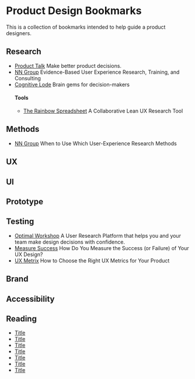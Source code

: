 # Product Design Bookmarks

This is a collection of bookmarks intended to help guide a product designers.

## Research
* [Product Talk](https://www.producttalk.org/) Make better product decisions.
* [NN Group](https://www.nngroup.com/) Evidence-Based User Experience Research, Training, and Consulting
* [Cognitive Lode](http://coglode.com/) Brain gems for decision-makers
  #### Tools
  * [The Rainbow Spreadsheet](https://www.smashingmagazine.com/2013/04/rainbow-spreadsheet-collaborative-ux-research-tool/) A Collaborative Lean UX Research Tool

## Methods
* [NN Group](https://www.nngroup.com/articles/which-ux-research-methods/) When to Use Which User-Experience Research Methods

## UX

## UI

## Prototype

## Testing
* [Optimal Workshop](https://www.optimalworkshop.com/) A User Research Platform that helps you and your team make design decisions with confidence.
* [Measure Success](https://www.sitepoint.com/how-do-you-measure-the-success-or-failure-of-your-ux-design/) How Do You Measure the Success (or Failure) of Your UX Design?
* [UX Metrix](http://www.dtelepathy.com/ux-metrics/#intro) How to Choose the Right UX Metrics for Your Product

## Brand

## Accessibility

## Reading





* [Title](Link)
* [Title](Link)
* [Title](Link)
* [Title](Link)
* [Title](Link)
* [Title](Link)
* [Title](Link)
